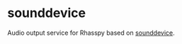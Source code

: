 # sounddevice

Audio output service for Rhasspy based on [sounddevice](https://python-sounddevice.readthedocs.io).
